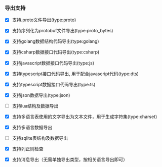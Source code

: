 ### 导出支持

- [x] 支持.proto文件导出(type:proto)

- [x] 支持序列化为protobuf文件导出(type:proto_bytes)

- [x] 支持golang数据结构代码导出(type:golang)

- [x] 支持csharp数据接口代码导出(type:csharp)

- [x] 支持javascript数据接口代码导出(type:js)

- [x] 支持typescript接口代码导出, 用于配合javascript代码(type:dts)

- [x] 支持typescript数据接口代码导出(type:ts)

- [x] 支持json数据导出(type:json)

- [ ] 支持lua结构及数据导出

- [x] 支持多语言表使用的文字导出为文本文件，用于生成字符集(type:charset)

- [x] 支持多语言数据导出

- [ ] 支持sqlite表结构及数据导出

- [x] 支持列正则检查
  
- [x] 支持消息导出（无需单独导出类型，按相关语言导出即可）